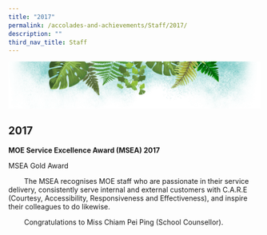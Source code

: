```yaml
---
title: "2017"
permalink: /accolades-and-achievements/Staff/2017/
description: ""
third_nav_title: Staff
---
```

![](/images/Banner.png)

2017
----

<b> MOE Service Excellence Award (MSEA) 2017 </b>

MSEA Gold Award  

        The MSEA recognises MOE staff who are passionate in their service delivery, consistently serve internal and external customers with C.A.R.E (Courtesy, Accessibility, Responsiveness and Effectiveness), and inspire their colleagues to do likewise.  

        Congratulations to Miss Chiam Pei Ping (School Counsellor).